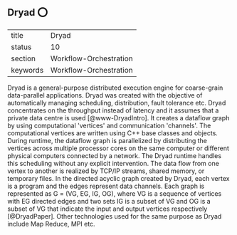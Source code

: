 ## Dryad :o:


|          |                        |
| -------- | ---------------------- |
| title    | Dryad                  | 
| status   | 10                     |
| section  | Workflow-Orchestration |
| keywords | Workflow-Orchestration |



Dryad is a general-purpose distributed execution engine for
coarse-grain data-parallel applications. Dryad was created with the
objective of automatically managing scheduling, distribution, fault
tolerance etc. Dryad concentrates on the throughput instead of latency
and it assumes that a private data centre is
used [@www-DryadIntro].  It creates a dataflow graph by using
computational 'vertices' and communication 'channels'. The
computational vertices are written using C++ base classes and
objects. During runtime, the dataflow graph is parallelized by
distributing the vertices across multiple processor cores on the same
computer or different physical computers connected by a network. The
Dryad runtime handles this scheduling without any explicit
intervention. The data flow from one vertex to another is realized by
TCP/IP streams, shared memory, or temporary files. In the directed
acyclic graph created by Dryad, each vertex is a program and the edges
represent data channels. Each graph is represented as G = (VG, EG, IG,
OG), where VG is a sequence of vertices with EG directed edges and two
sets IG is a subset of VG and OG is a subset of VG that indicate the
input and output vertices respectively [@DryadPaper]. Other
technologies used for the same purpose as Dryad include Map Reduce,
MPI etc.



    

